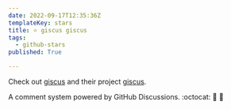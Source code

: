 ```yaml
---
date: 2022-09-17T12:35:36Z
templateKey: stars
title: ⭐ giscus giscus
tags:
  - github-stars
published: True

---
```


Check out [giscus](https://github.com/giscus) and their project [giscus](https://github.com/giscus/giscus).

A comment system powered by GitHub Discussions. :octocat: :speech_balloon: :gem:
